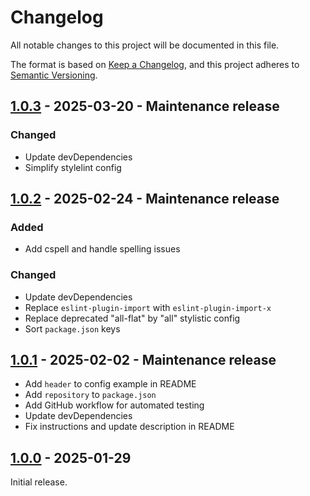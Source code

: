 # Changelog

All notable changes to this project will be documented in this file.

The format is based on [Keep a Changelog](https://keepachangelog.com/en/1.1.0/),
and this project adheres to [Semantic Versioning](https://semver.org/spec/v2.0.0.html).

## [1.0.3](https://github.com/KristjanESPERANTO/MMM-Forum/compare/v1.0.2...v1.0.3) - 2025-03-20 - Maintenance release

### Changed

- Update devDependencies
- Simplify stylelint config

## [1.0.2](https://github.com/KristjanESPERANTO/MMM-Forum/compare/v1.0.1...v1.0.2) - 2025-02-24 - Maintenance release

### Added

- Add cspell and handle spelling issues

### Changed

- Update devDependencies
- Replace `eslint-plugin-import` with `eslint-plugin-import-x`
- Replace deprecated "all-flat" by "all" stylistic config
- Sort `package.json` keys

## [1.0.1](https://github.com/KristjanESPERANTO/MMM-Forum/compare/v1.0.0...v1.0.1) - 2025-02-02 - Maintenance release

- Add `header` to config example in README
- Add `repository` to `package.json`
- Add GitHub workflow for automated testing
- Update devDependencies
- Fix instructions and update description in README

## [1.0.0](https://github.com/KristjanESPERANTO/MMM-Forum/releases/tag/v1.0.0) - 2025-01-29

Initial release.
